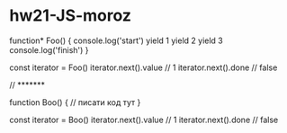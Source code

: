 # hw21-JS-moroz
function* Foo() {
  console.log('start')
  yield 1
  yield 2
  yield 3
  console.log('finish')
}

const iterator = Foo()
iterator.next().value // 1
iterator.next().done // false

// *******

function Boo() {
  // писати код тут
}

const iterator = Boo()
iterator.next().value // 1
iterator.next().done // false
